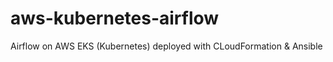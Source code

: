 # aws-kubernetes-airflow
Airflow on AWS EKS (Kubernetes) deployed with CLoudFormation &amp; Ansible
